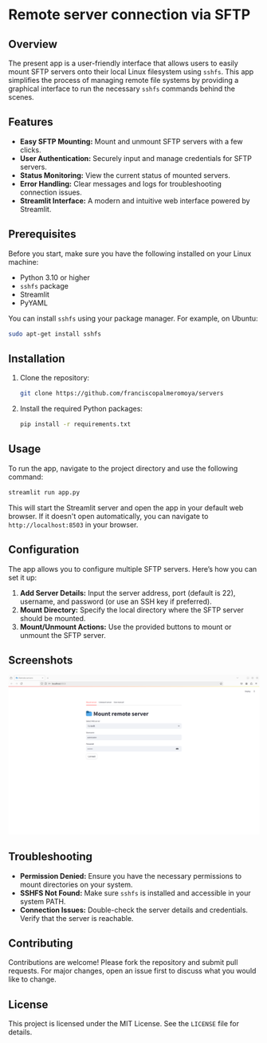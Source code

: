 # Remote server connection via SFTP
## Overview

The present app is a user-friendly interface that allows users to easily mount SFTP servers onto their local Linux filesystem using `sshfs`. This app simplifies the process of managing remote file systems by providing a graphical interface to run the necessary `sshfs` commands behind the scenes.

## Features

- **Easy SFTP Mounting:** Mount and unmount SFTP servers with a few clicks.
- **User Authentication:** Securely input and manage credentials for SFTP servers.
- **Status Monitoring:** View the current status of mounted servers.
- **Error Handling:** Clear messages and logs for troubleshooting connection issues.
- **Streamlit Interface:** A modern and intuitive web interface powered by Streamlit.

## Prerequisites

Before you start, make sure you have the following installed on your Linux machine:

- Python 3.10 or higher
- `sshfs` package
- Streamlit
- PyYAML

You can install `sshfs` using your package manager. For example, on Ubuntu:

```bash
sudo apt-get install sshfs
```

## Installation

1. Clone the repository:

    ```bash
    git clone https://github.com/franciscopalmeromoya/servers
    ```

2. Install the required Python packages:

    ```bash
    pip install -r requirements.txt
    ```

## Usage

To run the app, navigate to the project directory and use the following command:

```bash
streamlit run app.py
```

This will start the Streamlit server and open the app in your default web browser. If it doesn't open automatically, you can navigate to `http://localhost:8503` in your browser.

## Configuration

The app allows you to configure multiple SFTP servers. Here’s how you can set it up:

1. **Add Server Details:** Input the server address, port (default is 22), username, and password (or use an SSH key if preferred).
2. **Mount Directory:** Specify the local directory where the SFTP server should be mounted.
3. **Mount/Unmount Actions:** Use the provided buttons to mount or unmount the SFTP server.

## Screenshots

![alt text](docs/screenshot.png)

## Troubleshooting

- **Permission Denied:** Ensure you have the necessary permissions to mount directories on your system.
- **SSHFS Not Found:** Make sure `sshfs` is installed and accessible in your system PATH.
- **Connection Issues:** Double-check the server details and credentials. Verify that the server is reachable.

## Contributing

Contributions are welcome! Please fork the repository and submit pull requests. For major changes, open an issue first to discuss what you would like to change.

## License

This project is licensed under the MIT License. See the `LICENSE` file for details.